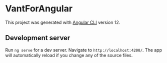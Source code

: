 # VantForAngular

This project was generated with [Angular CLI](https://github.com/angular/angular-cli) version 12.

## Development server

Run `ng serve` for a dev server. Navigate to `http://localhost:4200/`. The app will automatically reload if you change any of the source files.





<!-- 发布：
1、npm run package
2、cd /dist/ngx-vant  执行 npm publish -->